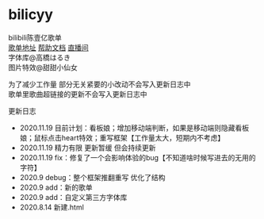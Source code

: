 # bilicyy
bilibili陈壹亿歌单<br>
[歌单地址](http://bilicyy.top) 
[帮助文档](http://bilicyy.top/a.html) 
[直播间](https://live.bilibili.com/21653250)<br>
字体库@高橋はるき<br>
图片特效@甜甜小仙女<br>

为了减少工作量 部分无关紧要的小改动不会写入更新日志中<br>
歌单里歌曲超链接的更新不会写入更新日志中<br>

更新日志
- 2020.11.19 目前计划：看板娘；增加移动端判断，如果是移动端则隐藏看板娘；鼠标点击heart特效；重写框架【工作量太大，短期内不考虑】
- 2020.11.19 精力有限 更新暂缓 但会持续更新
- 2020.11.19 fix：修复了一个会影响体验的bug【不知道啥时候写进去的无用的字符】
- 2020.9 debug：整个框架推翻重写 优化了结构
- 2020.9 add：新的歌单
- 2020.9 add：自定义第三方字体库
- 2020.8.14 新建.html
